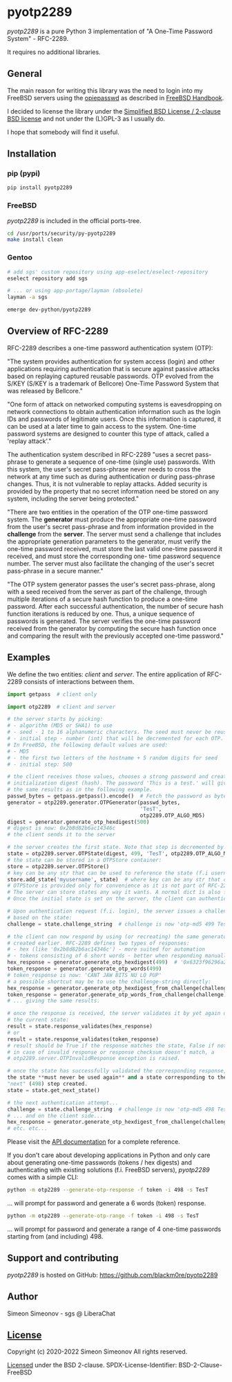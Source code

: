 # pyotp2289

*pyotp2289* is a pure Python 3 implementation of "A One-Time Password System" -
RFC-2289.

It requires no additional libraries.


## General

The main reason for writing this library was the need to login into my
FreeBSD servers using the [opiepasswd](https://www.freebsd.org/cgi/man.cgi?query=opiepasswd&sektion=1&manpath=freebsd-release-ports)
as described in [FreeBSD Handbook](https://www.freebsd.org/doc/en_US.ISO8859-1/books/handbook/one-time-passwords.html).

I decided to license the library under the
[Simplified BSD License / 2-clause BSD license](https://github.com/blackm0re/pyotp2289/blob/master/LICENSE) and not under the
(L)GPL-3 as I usually do.

I hope that somebody will find it useful.


## Installation

### pip (pypi)

   ```bash
   pip install pyotp2289
   ```


### FreeBSD

*pyotp2289* is included in the official ports-tree.

   ```bash
   cd /usr/ports/security/py-pyotp2289
   make install clean
   ```


### Gentoo

   ```bash
   # add sgs' custom repository using app-eselect/eselect-repository
   eselect repository add sgs

   # ... or using app-portage/layman (obsolete)
   layman -a sgs

   emerge dev-python/pyotp2289
   ```


## Overview of RFC-2289

RFC-2289 describes a one-time password authentication system (OTP):

"The system provides authentication for system access (login) and other
applications requiring authentication that is secure against passive attacks
based on replaying captured reusable passwords. OTP evolved from the S/KEY
(S/KEY is a trademark of Bellcore) One-Time Password System that was released
by Bellcore."

"One form of attack on networked computing systems is eavesdropping on
network connections to obtain authentication information such as the
login IDs and passwords of legitimate users. Once this information is
captured, it can be used at a later time to gain access to the
system. One-time password systems are designed to counter this type
of attack, called a 'replay attack'."

The authentication system described in RFC-2289 "uses a secret
pass-phrase to generate a sequence of one-time (single use)
passwords.  With this system, the user's secret pass-phrase never
needs to cross the network at any time such as during authentication
or during pass-phrase changes. Thus, it is not vulnerable to replay
attacks.  Added security is provided by the property that no secret
information need be stored on any system, including the server being
protected."

"There are two entities in the operation of the OTP one-time password
system. The **generator** must produce the appropriate one-time password
from the user's secret pass-phrase and from information provided in
the **challenge** from the **server**. The server must send a challenge that
includes the appropriate generation parameters to the generator, must
verify the one-time password received, must store the last valid
one-time password it received, and must store the corresponding one-
time password sequence number. The server must also facilitate the
changing of the user's secret pass-phrase in a secure manner."

"The OTP system generator passes the user's secret pass-phrase, along
with a seed received from the server as part of the challenge,
through multiple iterations of a secure hash function to produce a
one-time password. After each successful authentication, the number
of secure hash function iterations is reduced by one.  Thus, a unique
sequence of passwords is generated.  The server verifies the one-time
password received from the generator by computing the secure hash
function once and comparing the result with the previously accepted
one-time password."


## Examples

We define the two entities: *client* and *server*. The entire application of
RFC-2289 consists of interactions between them.

   ```python
   import getpass  # client only

   import otp2289  # client and server

   # the server starts by picking:
   # - algorithm (MD5 or SHA1) to use
   # - seed - 1 to 16 alphanumeric characters. The seed must never be reused.
   # - initial step - number (int) that will be decremented for each OTP.
   # In FreeBSD, the following default values are used:
   # - MD5
   # - the first two letters of the hostname + 5 random digits for seed
   # - initial step: 500

   # the client receives those values, chooses a strong password and creates
   # initialization digest (hash). The password 'This is a test.' will give you
   # the same results as in the following example.
   passwd_bytes = getpass.getpass().encode()  # Fetch the password as bytes
   generator = otp2289.generator.OTPGenerator(passwd_bytes,
                                              'TesT',
                                              otp2289.OTP_ALGO_MD5)
   digest = generator.generate_otp_hexdigest(500)
   # digest is now: 0x2b8d82b6ac14346c
   # the client sends it to the server

   # the server creates the first state. Note that step is decremented by 1:
   state = otp2289.server.OTPState(digest, 499, 'TesT', otp2289.OTP_ALGO_MD5)
   # the state can be stored in a OTPStore container:
   store = otp2289.server.OTPStore()
   # key can be any str that can be used to reference the state (f.i username)
   store.add_state('myusername', state)  # where key can be any str that can be
   # OTPStore is provided only for convenience as it is not part of RFC-2289.
   # The server can store states any way it wants. A normal dict is also fine.
   # Once the initial state is set on the server, the client can authenticate.

   # Upon authentication request (f.i. login), the server issues a challenge
   # based on the state:
   challenge = state.challenge_string  # challenge is now 'otp-md5 499 TesT '

   # the client can now respond by using (or recreating) the same generator
   # created earlier. RFC-2289 defines two types of responses:
   # - hex (like '0x2b8d82b6ac14346c') - more suited for automation
   # - tokens consisting of 6 short words - better when responding manually
   hex_response = generator.generate_otp_hexdigest(499)  # '0x6323f96296a2526b'
   token_response = generator.generate_otp_words(499)
   # token_response is now: 'CANT JAW BITS NU LO PUP'
   # a possible shortcut may be to use the challenge-string directly:
   hex_response = generator.generate_otp_hexdigest_from_challenge(challenge)
   token_response = generator.generate_otp_words_from_challenge(challenge)
   # ... giving the same results.

   # once the response is received, the server validates it by yet again using
   # the current state:
   result = state.response_validates(hex_response)
   # or
   result = state.response_validates(token_response)
   # result should be True if the response matches the state, False if not
   # in case of invalid response or response checksum doesn't match, a
   # otp2289.server.OTPInvalidResponse exception is raised.

   # once the state has successfully validated the corresponding response,
   the state **must never be used again** and a state corresponding to the
   "next" (498) step created.
   state = state.get_next_state()

   # the next authentication attempt...
   challenge = state.challenge_string  # challenge is now 'otp-md5 498 TesT '
   # ... and on the client side...
   hex_response = generator.generate_otp_hexdigest_from_challenge(challenge)
   # etc. etc...
   ```

Please visit the
[API documentation](http://gnulover.simeonov.no/docs/api/pyotp2289/latest/) for
a complete reference.

If you don't care about developing applications in Python and only care about
generating one-time passwords (tokens / hex digests) and authenticating with
existing solutions (f.i. FreeBSD servers), *pyotp2289* comes with a simple CLI:

   ```bash
   python -m otp2289 --generate-otp-response -f token -i 498 -s TesT
   ```

... will prompt for password and generate a 6 words (token) response.

   ```bash
   python -m otp2289 --generate-otp-range -f token -i 498 -s TesT
   ```

... will prompt for password and generate a range of 4 one-time passwords
starting from (and including) 498.


## Support and contributing

*pyotp2289* is hosted on GitHub: https://github.com/blackm0re/pyotp2289


## Author

Simeon Simeonov - sgs @ LiberaChat


## [License](https://github.com/blackm0re/pyotp2289/blob/master/LICENSE)

Copyright (c) 2020-2022 Simeon Simeonov
All rights reserved.

[Licensed](https://github.com/blackm0re/pyotp2289/blob/master/LICENSE) under the BSD 2-clause.
SPDX-License-Identifier: BSD-2-Clause-FreeBSD
